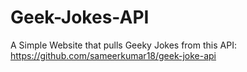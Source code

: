 # Geek-Jokes-API
A Simple Website that pulls Geeky Jokes from this API: 
https://github.com/sameerkumar18/geek-joke-api
